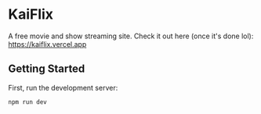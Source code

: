 # KaiFlix

A free movie and show streaming site. Check it out here (once it's done lol): https://kaiflix.vercel.app

## Getting Started

First, run the development server:

```bash
npm run dev
```
